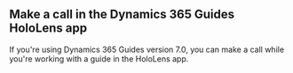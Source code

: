 ## Make a call in the Dynamics 365 Guides HoloLens app

If you're using Dynamics 365 Guides version 7.0, you can make a call while you're working with a guide in the HoloLens app.  
